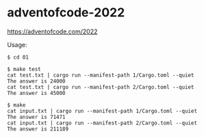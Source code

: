 # adventofcode-2022
https://adventofcode.com/2022

Usage:

```
$ cd 01

$ make test
cat test.txt | cargo run --manifest-path 1/Cargo.toml --quiet
The answer is 24000
cat test.txt | cargo run --manifest-path 2/Cargo.toml --quiet
The answer is 45000

$ make
cat input.txt | cargo run --manifest-path 1/Cargo.toml --quiet
The answer is 71471
cat input.txt | cargo run --manifest-path 2/Cargo.toml --quiet
The answer is 211189
```
